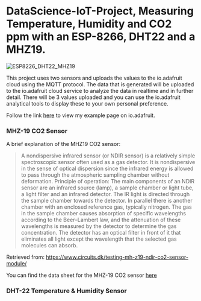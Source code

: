 # DataScience-IoT-Project, Measuring Temperature, Humidity and CO2 ppm with an ESP-8266, DHT22 and a MHZ19.

![ESP8226_DHT22_MHZ19](https://user-images.githubusercontent.com/103762292/163602142-9362232b-c31f-4ccc-9905-40ef79275244.jpg)

This project uses two sensors and uploads the values to the io.adafruit cloud using the MQTT protocol. The data that is generated will be uploaded to the io.adafruit cloud service to analyze the data in realtime and in further detail.
There will be 3 values uploaded and you can use the io.adafruit analytical tools to display these to your own personal preference. 

Follow the link [here](https://io.adafruit.com/Shaolu/dashboards/temperature-and-humidity) to view my example page on io.adafruit.

### MHZ-19 CO2 Sensor

A brief explanation of the MHZ19 CO2 sensor:

> A nondispersive infrared sensor (or NDIR sensor) is a relatively simple spectroscopic sensor often used as a gas detector. It is nondispersive in the sense of optical dispersion since the infrared energy is allowed to pass through the atmospheric sampling chamber without deformation.
Principle of operation:
The main components of an NDIR sensor are an infrared source (lamp), a sample chamber or light tube, a light filter and an infrared detector. The IR light is directed through the sample chamber towards the detector. In parallel there is another chamber with an enclosed reference gas, typically nitrogen. The gas in the sample chamber causes absorption of specific wavelengths according to the Beer–Lambert law, and the attenuation of these wavelengths is measured by the detector to determine the gas concentration. The detector has an optical filter in front of it that eliminates all light except the wavelength that the selected gas molecules can absorb. 

Retrieved from: https://www.circuits.dk/testing-mh-z19-ndir-co2-sensor-module/

You can find the data sheet for the MHZ-19 CO2 sensor [here](https://www.winsen-sensor.com/d/files/infrared-gas-sensor/mh-z19b-co2-ver1_0.pdf)

### DHT-22 Temperature & Humidity Sensor


